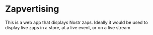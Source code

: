 # Zapvertising
This is a web app that displays Nostr zaps. Ideally it would be used to display live zaps in a store, at a live event, or on a live stream.

